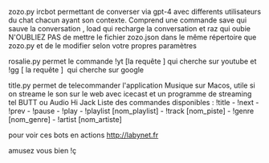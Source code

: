 zozo.py ircbot permettant de converser via gpt-4 avec differents utilisateurs du chat chacun ayant son contexte. 
Comprend une commande save qui sauve la conversation , load qui recharge la conversation et raz qui oubie 
N'OUBLIEZ PAS de mettre le fichier zozo.json dans le même répertoire que zozo.py et de le modifier selon votre propres paramètres 

rosalie.py permet le commande !yt [la requête ] qui cherche sur youtube et !gg [ la requête ]  qui cherche sur google 

title.py permet de telecommander l'application Musique sur Macos, utile si on streame le son sur le web 
avec icecast et un programme de streaming  tel BUTT ou Audio Hi Jack 
Liste des commandes disponibles : 
!title - !next - !prev - !pause - !play - !playlist [nom_playlist] - !track [nom_piste] - !genre [nom_genre] - !artist [nom_artiste]

pour voir ces bots en actions http://labynet.fr

amusez vous bien !ç
